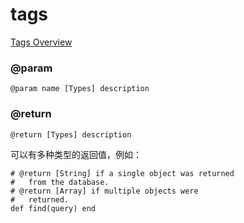 # tags

[Tags Overview](https://rubydoc.info/gems/yard/file/docs/Tags.md)


### @param

    @param name [Types] description

### @return

    @return [Types] description


可以有多种类型的返回值，例如：

    # @return [String] if a single object was returned
    #   from the database.
    # @return [Array] if multiple objects were
    #   returned.
    def find(query) end

